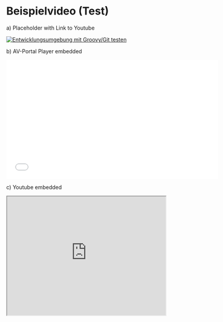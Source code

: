 # Beispielvideo (Test)

a) Placeholder with Link to Youtube

[![Entwicklungsumgebung mit Groovy/Git testen](https://img.youtube.com/vi/fbZOii_l7M4/maxresdefault.jpg)](https://youtu.be/fbZOii_l7M4)

b) AV-Portal Player embedded

<iframe width="560" height="315" scrolling="no" src="//av.tib.eu/player/40456" frameborder="0" allowfullscreen="allowfullscreen"></iframe>

c) Youtube embedded

<iframe width="420" height="315"
src="https://www.youtube.com/embed/fbZOii_l7M4" allowfullscreen="allowfullscreen">
</iframe>
